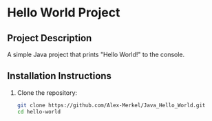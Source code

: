# Hello World Project

## Project Description
A simple Java project that prints "Hello World!" to the console.

## Installation Instructions
1. Clone the repository:
   ```bash
   git clone https://github.com/Alex-Merkel/Java_Hello_World.git
   cd hello-world
